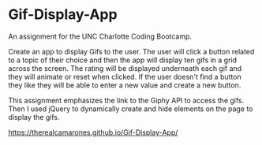 # Gif-Display-App

An assignment for the UNC Charlotte Coding Bootcamp.

Create an app to display Gifs to the user. The user will click a button related to a topic of their choice and then the app will display ten gifs in a grid across the screen. The rating will be displayed underneath each gif and they will animate or reset when clicked. If the user doesn't find a button they like they will be able to enter a new value and create a new button.

This assignment emphasizes the link to the Giphy API to access the gifs. Then I used jQuery to dynamically create and hide elements on the page to display the gifs.

https://therealcamarones.github.io/Gif-Display-App/
